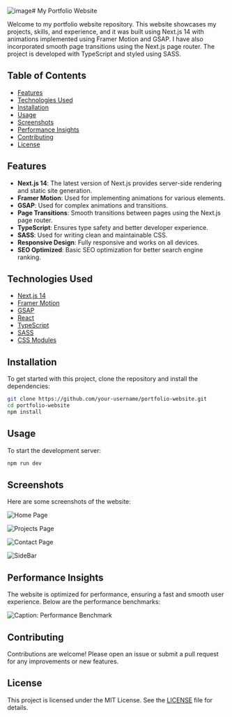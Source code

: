 ![image](https://github.com/user-attachments/assets/5cd80f58-200b-47d3-b144-39e003be7657)# My Portfolio Website

Welcome to my portfolio website repository. This website showcases my projects, skills, and experience, and it was built using Next.js 14 with animations implemented using Framer Motion and GSAP. I have also incorporated smooth page transitions using the Next.js page router. The project is developed with TypeScript and styled using SASS.

## Table of Contents

- [Features](#features)
- [Technologies Used](#technologies-used)
- [Installation](#installation)
- [Usage](#usage)
- [Screenshots](#screenshots)
- [Performance Insights](#performance-insights)
- [Contributing](#contributing)
- [License](#license)

## Features

- **Next.js 14**: The latest version of Next.js provides server-side rendering and static site generation.
- **Framer Motion**: Used for implementing animations for various elements.
- **GSAP**: Used for complex animations and transitions.
- **Page Transitions**: Smooth transitions between pages using the Next.js page router.
- **TypeScript**: Ensures type safety and better developer experience.
- **SASS**: Used for writing clean and maintainable CSS.
- **Responsive Design**: Fully responsive and works on all devices.
- **SEO Optimized**: Basic SEO optimization for better search engine ranking.

## Technologies Used

- [Next.js 14](https://nextjs.org/)
- [Framer Motion](https://www.framer.com/motion/)
- [GSAP](https://greensock.com/gsap/)
- [React](https://reactjs.org/)
- [TypeScript](https://www.typescriptlang.org/)
- [SASS](https://sass-lang.com/)
- [CSS Modules](https://github.com/css-modules/css-modules)

## Installation

To get started with this project, clone the repository and install the dependencies:

```bash
git clone https://github.com/your-username/portfolio-website.git
cd portfolio-website
npm install
```

## Usage
To start the development server:

```bash
npm run dev
```

## Screenshots
Here are some screenshots of the website:

![Home Page](https://i.imgur.com/1nzEaBi.png)


![Projects Page](https://i.imgur.com/2d7fcjV.png)


![Contact Page](https://i.imgur.com/9lE3UmR.png)

![SideBar](https://i.imgur.com/jo5zVqK.png)

## Performance Insights
The website is optimized for performance, ensuring a fast and smooth user experience. Below are the performance benchmarks:


![Caption: Performance Benchmark](https://i.imgur.com/NvAe0bJ.png)

## Contributing
Contributions are welcome! Please open an issue or submit a pull request for any improvements or new features.

## License
This project is licensed under the MIT License. See the [LICENSE](https://github.com/CityIsBetter/Website-Portfolio-4.0/blob/main/LICENSE) file for details.
